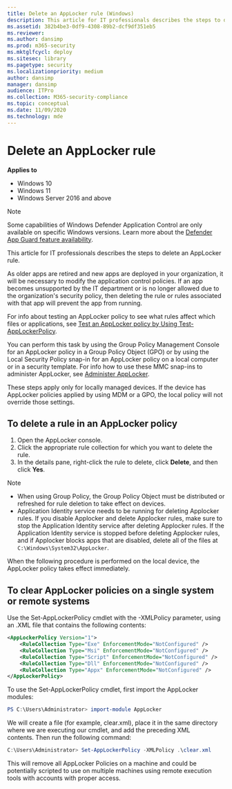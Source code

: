 ```yaml
---
title: Delete an AppLocker rule (Windows)
description: This article for IT professionals describes the steps to delete an AppLocker rule.
ms.assetid: 382b4be3-0df9-4308-89b2-dcf9df351eb5
ms.reviewer: 
ms.author: dansimp
ms.prod: m365-security
ms.mktglfcycl: deploy
ms.sitesec: library
ms.pagetype: security
ms.localizationpriority: medium
author: dansimp
manager: dansimp
audience: ITPro
ms.collection: M365-security-compliance
ms.topic: conceptual
ms.date: 11/09/2020
ms.technology: mde
---
```


# Delete an AppLocker rule

**Applies to**

- Windows 10
- Windows 11
- Windows Server 2016 and above

>[!NOTE]
>Some capabilities of Windows Defender Application Control are only available on specific Windows versions. Learn more about the [Defender App Guard feature availability](/windows/security/threat-protection/windows-defender-application-control/feature-availability).

This article for IT professionals describes the steps to delete an AppLocker rule. 

As older apps are retired and new apps are deployed in your organization, it will be necessary to modify the application control policies. If an app becomes unsupported by the IT department or is no longer allowed due to the organization's security policy, then deleting the rule or rules associated with that app will prevent the app from running.

For info about testing an AppLocker policy to see what rules affect which files or applications, see [Test an AppLocker policy by Using Test-AppLockerPolicy](test-an-applocker-policy-by-using-test-applockerpolicy.md).

You can perform this task by using the Group Policy Management Console for an AppLocker policy in a Group Policy Object (GPO) or by using the Local Security Policy snap-in for an AppLocker policy on a local computer or in a security template. For info how to use these MMC snap-ins to administer 
AppLocker, see [Administer AppLocker](administer-applocker.md#bkmk-using-snapins).

These steps apply only for locally managed devices. If the device has AppLocker policies applied by using MDM or a GPO, the local policy will not override those settings.

## To delete a rule in an AppLocker policy

1.  Open the AppLocker console.
2.  Click the appropriate rule collection for which you want to delete the rule.
3.  In the details pane, right-click the rule to delete, click **Delete**, and then click **Yes**.

> [!Note]
> - When using Group Policy, the Group Policy Object must be distributed or refreshed for rule deletion to take effect on devices.
> - Application Identity service needs to be running for deleting Applocker rules. If you disable Applocker and delete Applocker rules, make sure to stop the Application Identity service after deleting Applocker rules. If the Application Identity service is stopped before deleting Applocker rules, and if Applocker blocks apps that are disabled, delete all of the files at `C:\Windows\System32\AppLocker`. 

When the following procedure is performed on the local device, the AppLocker policy takes effect immediately.

## To clear AppLocker policies on a single system or remote systems
Use the Set-AppLockerPolicy cmdlet with the -XMLPolicy parameter, using an .XML file that contains the following contents:

```xml
<AppLockerPolicy Version="1">
    <RuleCollection Type="Exe" EnforcementMode="NotConfigured" />
    <RuleCollection Type="Msi" EnforcementMode="NotConfigured" />
    <RuleCollection Type="Script" EnforcementMode="NotConfigured" />
    <RuleCollection Type="Dll" EnforcementMode="NotConfigured" />
    <RuleCollection Type="Appx" EnforcementMode="NotConfigured" />
</AppLockerPolicy>
```

To use the Set-AppLockerPolicy cmdlet, first import the AppLocker modules:

```powershell
PS C:\Users\Administrator> import-module AppLocker
```

We will create a file (for example, clear.xml), place it in the same directory where we are executing our cmdlet, and add the preceding XML contents. Then run the following command:

```powershell
C:\Users\Administrator> Set-AppLockerPolicy -XMLPolicy .\clear.xml
```

This will remove all AppLocker Policies on a machine and could be potentially scripted to use on multiple machines using remote execution tools with accounts with proper access.
